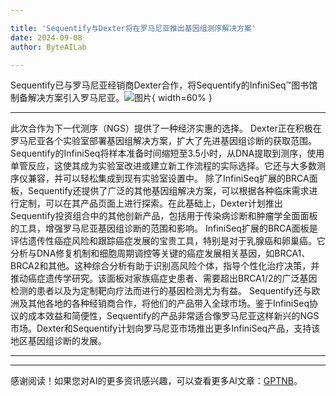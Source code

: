 ```yaml
---

title: 'Sequentify与Dexter将在罗马尼亚推出基因组测序解决方案'
date: 2024-09-08
author: ByteAILab

---
```


Sequentify已与罗马尼亚经销商Dexter合作，将Sequentify的InfiniSeq™图书馆制备解决方案引入罗马尼亚。![图片](https://ai-techpark.com/wp-content/uploads/2024/09/Sequent-960x540.jpg){ width=60% }

---
此次合作为下一代测序（NGS）提供了一种经济实惠的选择。
Dexter正在积极在罗马尼亚各个实验室部署基因组解决方案，扩大了先进基因组诊断的获取范围。
Sequentify的InfiniSeq将样本准备时间缩短至3.5小时，从DNA提取到测序，使用单管反应，这使其成为实验室改进或建立新工作流程的实际选择。它还与大多数测序仪兼容，并可以轻松集成到现有实验室设置中。
除了InfiniSeq扩展的BRCA面板，Sequentify还提供了广泛的其他基因组解决方案，可以根据各种临床需求进行定制，可以在其产品页面上进行探索。在此基础上，Dexter计划推出Sequentify投资组合中的其他创新产品，包括用于传染病诊断和肿瘤学全面面板的工具，增强罗马尼亚基因组诊断的范围和影响。
InfiniSeq扩展的BRCA面板是评估遗传性癌症风险和跟踪癌症发展的宝贵工具，特别是对于乳腺癌和卵巢癌。它分析与DNA修复机制和细胞周期调控等关键的癌症发展相关基因，如BRCA1、BRCA2和其他。这种综合分析有助于识别高风险个体，指导个性化治疗决策，并推动癌症遗传学研究。该面板对家族癌症史患者、需要超出BRCA1/2的广泛基因检测的患者以及为定制靶向疗法而进行的基因检测尤为有益。
Sequentify还与欧洲及其他各地的各种经销商合作，将他们的产品带入全球市场。鉴于InfiniSeq协议的成本效益和简便性，Sequentify的产品非常适合像罗马尼亚这样新兴的NGS市场。Dexter和Sequentify计划向罗马尼亚市场推出更多InfiniSeq产品，支持该地区基因组诊断的发展。

---
---
感谢阅读！如果您对AI的更多资讯感兴趣，可以查看更多AI文章：[GPTNB](https://gptnb.com)。